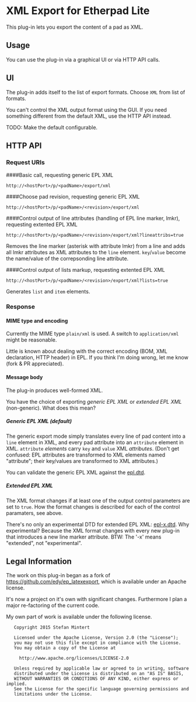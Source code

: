 # XML Export for Etherpad Lite

This plug-in lets you export the content of a pad as XML. 


## Usage

You can use the plug-in via a graphical UI or via HTTP API calls. 

## UI

The plug-in adds itself to the list of export formats. Choose `XML` from list of formats. 

You can't control the XML output format using the GUI. If you need something different from the default XML, use the HTTP API instead.

TODO: Make the default configurable. 


## HTTP API

### Request URIs

####Basic call, requesting generic EPL XML

    http://<hostPort>/p/<padName>/export/xml

####Choose pad revision, requesting generic EPL XML

    http://<hostPort>/p/<padName>/<revision>/export/xml

####Control output of line attributes (handling of EPL line marker, lmkr), requesting extented EPL XML

    http://<hostPort>/p/<padName>/<revision>/export/xml?lineattribs=true

Removes the line marker (asterisk with attribute lmkr) from a line and adds all lmkr attributes as XML attributes to the `line` element. `key`/`value` become the name/value of the correpsonding line attribute.  

####Control output of lists markup, requesting extented EPL XML

    http://<hostPort>/p/<padName>/<revision>/export/xml?lists=true

Generates `list` and `item` elements. 

### Response

#### MIME type and encoding

Currently the MIME type `plain/xml` is used. A switch to `application/xml` might be reasonable. 

Little is known about dealing with the correct encoding (BOM, XML declaration, HTTP header) in EPL. If you think I'm doing wrong, let me know (fork & PR appreciated).

#### Message body

The plug-in produces well-formed XML.

You have the choice of exporting *generic EPL XML* or *extended EPL XML* (non-generic). What does this mean?

##### Generic EPL XML (default)

The generic export mode simply translates every line of pad content into a `line` element in XML, and every pad attribute into an `attribute` element in XML. `attribute` *elements* carry `key` and `value` XML *attributes*. (Don't get confused: EPL attributes are transformed to XML elements named "attribute"; their key/values are transformed to XML attributes.) 

You can validate the generic EPL XML against the [epl.dtd](epl.dtd).

##### Extended EPL XML

The XML format changes if at least one of the output control parameters are set to `true`. How the format changes is described for each of the control paramaters, see above.

There's no only an experimental DTD for extended EPL XML: [epl-x.dtd](epl-x.dtd). Why experimental? Because the XML format changes with every new plug-in that introduces a new line marker attribute. BTW: The '-x' means "extended", not "experimental".



## Legal Information

The work on this plug-in began as a fork of <https://github.com/edy/ep_latexexport>, which is available under an Apache license. 

It's now a project on it's own with significant changes. Furthermore I plan a major re-factoring of the current code.

My own part of work is available under the following license.

       Copyright 2015 Stefan Mintert
    
       Licensed under the Apache License, Version 2.0 (the "License");
       you may not use this file except in compliance with the License.
       You may obtain a copy of the License at
    
         http://www.apache.org/licenses/LICENSE-2.0
    
       Unless required by applicable law or agreed to in writing, software
       distributed under the License is distributed on an "AS IS" BASIS,
       WITHOUT WARRANTIES OR CONDITIONS OF ANY KIND, either express or implied.
       See the License for the specific language governing permissions and
       limitations under the License.

